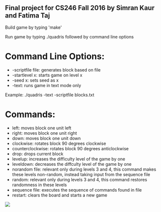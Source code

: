## Final project for CS246 Fall 2016 by Simran Kaur and Fatima Taj

Build game by typing 'make'

Run game by typing ./quadris followed by command line options

# Command Line Options:
* -scriptfile file: generates block based on file
* -startlevel x: starts game on level x
* -seed x: sets seed as x
* -text: runs game in text mode only

Example: 
./quadris -text -scriptfile blocks.txt

# Commands:
* left: moves block one unit left
* right: moves block one unit right
* down: moves block one unit down
* clockwise: rotates block 90 degrees clockwise
* counterclockwise: rotates block 90 degrees anticlockwise
* drop: drops current block
* levelup: increases the difficulty level of the game by one 
* leveldown: decreases the diffculty level of the game by one
* norandom file: relevant only during levels 3 and 4, this command makes these levels non-random, instead taking input from the sequence file
* random: relevant only during levels 3 and 4, this command restores randomness in these levels
* sequence file: executes the sequence of commands found in file
* restart: clears the board and starts a new game

<img src="http://tinypic.com/view.php?pic=2zg6q1x&s=9#.WEok9qIrIp8"></img>
